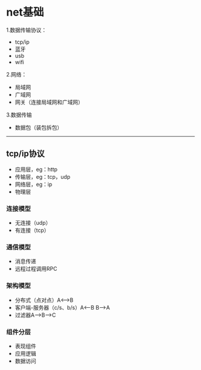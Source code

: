 # net基础

 1.数据传输协议：

- tcp/ip
- 蓝牙
- usb
- wifi

 2.网络：

- 局域网
- 广域网
- 网关（连接局域网和广域网）

3.数据传输

- 数据包（装包拆包）

---

## tcp/ip协议

* 应用层，eg：http
* 传输层，eg：tcp，udp
* 网络层，eg：ip
* 物理层

### 连接模型

* 无连接（udp）
* 有连接（tcp）

### 通信模型

* 消息传递
* 远程过程调用RPC

### 架构模型

* 分布式（点对点）A<-->B
* 客户端-服务器（c/s、b/s）A<--B B-->A
* 过滤器A-->B-->C

### 组件分层

* 表现组件
* 应用逻辑
* 数据访问


